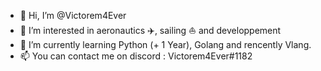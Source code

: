 - 👋 Hi, I’m @Victorem4Ever
- 👀 I’m interested in aeronautics ✈️, sailing ⛵ and developpement
- 🌱 I’m currently learning Python (+ 1 Year), Golang and rencently Vlang.
- 📫 You can contact me on discord : Victorem4Ever#1182

<!---
Victorem4Ever/Victorem4Ever is a ✨ special ✨ repository because its `README.md` (this file) appears on your GitHub profile.
You can click the Preview link to take a look at your changes.
--->
